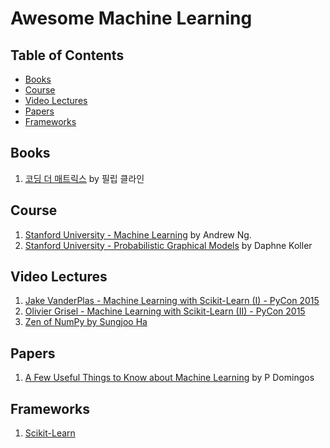 # Awesome Machine Learning


## Table of Contents

- [Books](#books)
- [Course](#course)
- [Video Lectures](#video-lectures)
- [Papers](#papers)
- [Frameworks](#frameworks)

## Books

1. [코딩 더 매트릭스](http://www.aladin.co.kr/shop/wproduct.aspx?ItemId=59668511) by 필립 클라인



## Course

1. [Stanford University - Machine Learning](https://www.coursera.org/learn/machine-learning) by Andrew Ng. 
2. [Stanford University - Probabilistic Graphical Models](https://www.coursera.org/course/pgm) by Daphne Koller

## Video Lectures

1. [Jake VanderPlas - Machine Learning with Scikit-Learn (I) - PyCon 2015](https://www.youtube.com/watch?v=L7R4HUQ-eQ0)
2. [Olivier Grisel - Machine Learning with Scikit-Learn (II) - PyCon 2015](https://www.youtube.com/watch?v=oGqGxvqA9-k)
3. [Zen of NumPy by Sungjoo Ha](https://www.youtube.com/watch?v=Dm2wkObQSas&feature=youtu.be)

## Papers

1. [A Few Useful Things to Know about Machine Learning](https://homes.cs.washington.edu/~pedrod/papers/cacm12.pdf) by P Domingos

## Frameworks

1. [Scikit-Learn](http://scikit-learn.org/stable/) 
